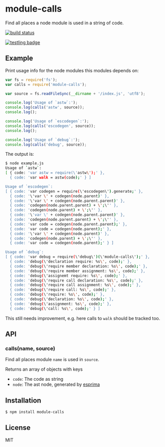 
# module-calls

Find all places a node module is used in a string of code.

[![build status](https://secure.travis-ci.org/juliangruber/module-calls.png)](http://travis-ci.org/juliangruber/module-calls)

[![testling badge](https://ci.testling.com/juliangruber/module-calls.png)](https://ci.testling.com/juliangruber/module-calls)

## Example

Print usage info for the node modules this modules depends on:

```js
var fs = require('fs');
var calls = require('module-calls');

var source = fs.readFileSync(__dirname + '/index.js', 'utf8');

console.log('Usage of `astw`:');
console.log(calls('astw', source));
console.log();

console.log('Usage of `escodegen`:');
console.log(calls('escodegen', source));
console.log();

console.log('Usage of `debug`:');
console.log(calls('debug', source));
```

The output is:

```bash
$ node example.js
Usage of `astw`:
[ { code: 'var astw = require(\'astw\');' },
  { code: 'var walk = astw(code);' } ]

Usage of `escodegen`:
[ { code: 'var codegen = require(\'escodegen\').generate;' },
  { code: '\'var \' + codegen(node.parent)' },
  { code: '\'var \' + codegen(node.parent.parent)' },
  { code: 'codegen(node.parent.parent) + \';\'' },
  { code: 'codegen(node.parent) + \';\'' },
  { code: '\'var \' + codegen(node.parent.parent)' },
  { code: 'codegen(node.parent.parent) + \';\'' },
  { code: 'var code = codegen(node.parent.parent);' },
  { code: 'var code = codegen(node.parent);' },
  { code: '\'var \' + codegen(node.parent)' },
  { code: 'codegen(node.parent) + \';\'' },
  { code: 'var code = codegen(node.parent);' } ]

Usage of `debug`:
[ { code: 'var debug = require(\'debug\')(\'module-calls\');' },
  { code: 'debug(\'declaration require: %s\', code);' },
  { code: 'debug(\'require member declaration: %s\', code);' },
  { code: 'debug(\'require member assignment: %s\', code);' },
  { code: 'debug(\'assignemt require: %s\', code);' },
  { code: 'debug(\'require call declaration: %s\', code);' },
  { code: 'debug(\'require call assignment: %s\', code);' },
  { code: 'debug(\'require call: %s\', code);' },
  { code: 'debug(\'require: %s\', code);' },
  { code: 'debug(\'declaration: %s\', code);' },
  { code: 'debug(\'assignment: %s\', code);' },
  { code: 'debug(\'call: %s\', code);' } ]
```

This still needs improvement, e.g. here calls to `walk` should be tracked too.

## API

### calls(name, source)

Find all places module `name` is used in `source`.

Returns an array of objects with keys

* `code`: The code as string
* `node`: The ast node, generated by [esprima](https://npmjs.org/esprima)

## Installation

```bash
$ npm install module-calls
```

## License

  MIT
  
